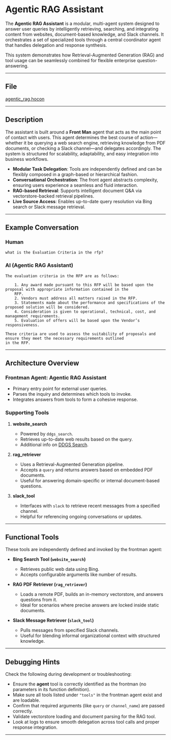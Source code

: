 # Agentic RAG Assistant

The **Agentic RAG Assistant** is a modular, multi-agent system designed to answer user queries by intelligently retrieving,
searching, and integrating content from websites, document-based knowledge, and Slack channels. It orchestrates a set of
specialized tools through a central coordinator agent that handles delegation and response synthesis.

This system demonstrates how Retrieval-Augmented Generation (RAG) and tool usage can be seamlessly combined for flexible
enterprise question-answering.

---

## File

[agentic_rag.hocon](../../registries/agentic_rag.hocon)

---

## Description

The assistant is built around a **Front Man** agent that acts as the main point of contact with users. This agent determines
the best course of action—whether it be querying a web search engine, retrieving knowledge from PDF documents, or checking
a Slack channel—and delegates accordingly. The system is structured for scalability, adaptability, and easy integration
into business workflows.

- **Modular Task Delegation**: Tools are independently defined and can be flexibly composed in a graph-based or hierarchical
fashion.
- **Conversational Orchestration**: The front agent abstracts complexity, ensuring users experience a seamless and fluid
interaction.
- **RAG-based Retrieval**: Supports intelligent document Q&A via vectorstore-backed retrieval pipelines.
- **Live Source Access**: Enables up-to-date query resolution via Bing search or Slack message retrieval.

---

## Example Conversation

### Human

```text
what is the Evaluation Criteria in the rfp?
```

### AI (Agentic RAG Assistant)

```text
The evaluation criteria in the RFP are as follows:

    1. Any award made pursuant to this RFP will be based upon the proposal with appropriate information contained in the
    RFP.
    2. Vendors must address all matters raised in the RFP.
    3. Statements made about the performance and specifications of the proposed solution will be considered.
    4. Consideration is given to operational, technical, cost, and management requirements.
    5. Evaluation of offers will be based upon the Vendor’s responsiveness.

These criteria are used to assess the suitability of proposals and ensure they meet the necessary requirements outlined
in the RFP.
```

---

## Architecture Overview

### Frontman Agent: **Agentic RAG Assistant**

- Primary entry point for external user queries.
- Parses the inquiry and determines which tools to invoke.
- Integrates answers from tools to form a cohesive response.

### Supporting Tools

1. **website_search**
   - Powered by `ddgs_search`.
   - Retrieves up-to-date web results based on the query.
   - Additional info on [DDGS Search](https://github.com/deedy5/ddgs).

2. **rag_retriever**
   - Uses a Retrieval-Augmented Generation pipeline.
   - Accepts a `query` and returns answers based on embedded PDF documents.
   - Useful for answering domain-specific or internal document-based questions.

3. **slack_tool**
   - Interfaces with `slack` to retrieve recent messages from a specified channel.
   - Helpful for referencing ongoing conversations or updates.

---

## Functional Tools

These tools are independently defined and invoked by the frontman agent:

- **Bing Search Tool (`website_search`)**
    - Retrieves public web data using Bing.
    - Accepts configurable arguments like number of results.

- **RAG PDF Retriever (`rag_retriever`)**
    - Loads a remote PDF, builds an in-memory vectorstore, and answers questions from it.
    - Ideal for scenarios where precise answers are locked inside static documents.

- **Slack Message Retriever (`slack_tool`)**
    - Pulls messages from specified Slack channels.
    - Useful for blending informal organizational context with structured knowledge.

---

## Debugging Hints

Check the following during development or troubleshooting:

- Ensure the **agent** tool is correctly identified as the frontman (no parameters in its function definition).
- Make sure all tools listed under `"tools"` in the frontman agent exist and are loadable.
- Confirm that required arguments (like `query` or `channel_name`) are passed correctly.
- Validate vectorstore loading and document parsing for the RAG tool.
- Look at logs to ensure smooth delegation across tool calls and proper response integration.

---

